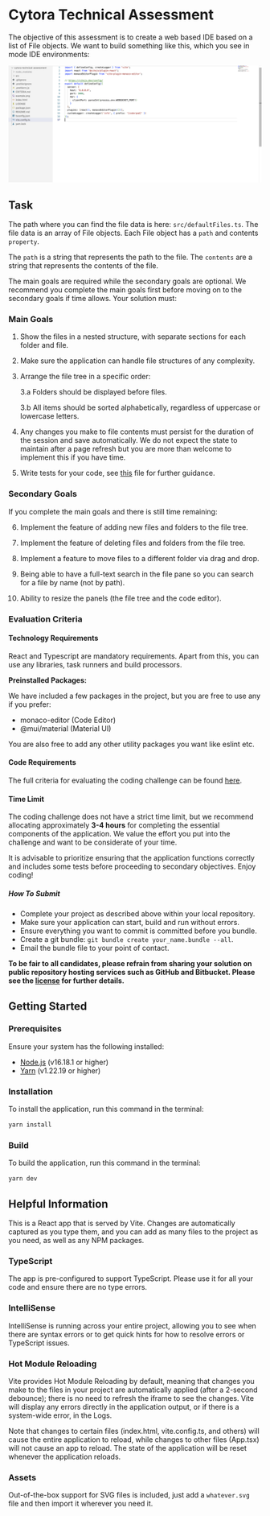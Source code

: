 # Cytora Technical Assessment

The objective of this assessment is to create a web based IDE based on a list of File objects. We want to build something like this, which you see in mode IDE environments:

![example](./example.png)

## Task

The path where you can find the file data is here: `src/defaultFiles.ts`. The file data is an array of File objects. Each File object has a `path` and contents `property`.

The `path` is a string that represents the path to the file. The `contents` are a string that represents the contents of the file.

The main goals are required while the secondary goals are optional. We recommend you complete the main goals first before moving on to the secondary goals if time allows. Your solution must:

### Main Goals

1. Show the files in a nested structure, with separate sections for each folder and file.

2. Make sure the application can handle file structures of any complexity.

3. Arrange the file tree in a specific order:

   3.a Folders should be displayed before files.

   3.b All items should be sorted alphabetically, regardless of uppercase or lowercase letters.

4. Any changes you make to file contents must persist for the duration of the session and save automatically. We do not expect the state to maintain after a page refresh but you are more than welcome to implement this if you have time.

5. Write tests for your code, see [this](./CRITERIA.md) file for further guidance.

### Secondary Goals

If you complete the main goals and there is still time remaining:

6. Implement the feature of adding new files and folders to the file tree.

7. Implement the feature of deleting files and folders from the file tree.

8. Implement a feature to move files to a different folder via drag and drop.

9. Being able to have a full-text search in the file pane so you can search for a file by name (not by path).

10. Ability to resize the panels (the file tree and the code editor).

### Evaluation Criteria

#### Technology Requirements

React and Typescript are mandatory requirements. Apart from this, you can use any libraries, task runners and build processors.

**Preinstalled Packages:**

We have included a few packages in the project, but you are free to use any if you prefer:

- monaco-editor (Code Editor)
- @mui/material (Material UI)

You are also free to add any other utility packages you want like eslint etc.

#### Code Requirements

The full criteria for evaluating the coding challenge can be found [here](./CRITERIA.md).

#### Time Limit

The coding challenge does not have a strict time limit, but we recommend allocating approximately **3-4 hours** for completing the essential components of the application. We value the effort you put into the challenge and want to be considerate of your time.

It is advisable to prioritize ensuring that the application functions correctly and includes some tests before proceeding to secondary objectives. Enjoy coding!

##### How To Submit

- Complete your project as described above within your local repository.
- Make sure your application can start, build and run without errors.
- Ensure everything you want to commit is committed before you bundle.
- Create a git bundle: `git bundle create your_name.bundle --all`.
- Email the bundle file to your point of contact.

**To be fair to all candidates, please refrain from sharing your solution on public repository hosting services such as GitHub and Bitbucket. Please see the [license](./LICENSE) for further details.**

## Getting Started

### Prerequisites

Ensure your system has the following installed:

- [Node.js](https://nodejs.org/en/) (v16.18.1 or higher)
- [Yarn](https://yarnpkg.com/) (v1.22.19 or higher)

### Installation

To install the application, run this command in the terminal:

```sh
yarn install
```

### Build

To build the application, run this command in the terminal:

```sh
yarn dev
```

## Helpful Information

This is a React app that is served by Vite. Changes are automatically captured as you type them, and you can add as many files to the project as you need, as well as any NPM packages.

### TypeScript

The app is pre-configured to support TypeScript. Please use it for all your code and ensure there are no type errors.

### IntelliSense

IntelliSense is running across your entire project, allowing you to see when there are syntax errors or to get quick hints for how to resolve errors or TypeScript issues.

### Hot Module Reloading

Vite provides Hot Module Reloading by default, meaning that changes you make to the files in your project are automatically applied (after a 2-second debounce); there is no need to refresh the iframe to see the changes. Vite will display any errors directly in the application output, or if there is a system-wide error, in the Logs.

Note that changes to certain files (index.html, vite.config.ts, and others) will cause the entire application to reload, while changes to other files (App.tsx) will not cause an app to reload. The state of the application will be reset whenever the application reloads.

### Assets

Out-of-the-box support for SVG files is included, just add a `whatever.svg` file and then import it wherever you need it.
